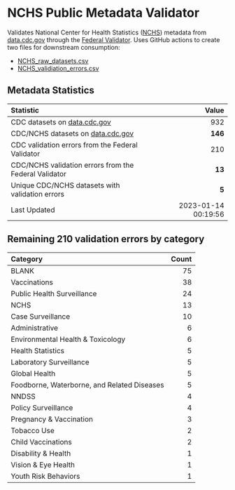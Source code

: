 # NCHS Public Metadata Validator

Validates National Center for Health Statistics ([NCHS](https://www.cdc.gov/nchs/index.htm)) metadata from [data.cdc.gov](https://data.cdc.gov/browse?category=NCHS) through the [Federal Validator](https://dashboard.data.gov/validate). Uses GitHub actions to create two files for downstream consumption:


+ [NCHS_raw_datasets.csv](NCHS_raw_datasets.csv)
+ [NCHS_validiation_errors.csv](NCHS_validiation_errors.csv)


## Metadata Statistics

| Statistic | Value |
| :---      | ---:  |
| CDC datasets on [data.cdc.gov](https://data.cdc.gov/) | 932 |
| CDC/NCHS datasets on [data.cdc.gov](https://data.cdc.gov/browse?category=NCHS)| **146** |
| CDC validation errors from the Federal Validator | 210 |
| CDC/NCHS validation errors from the Federal Validator | **13** |
| Unique CDC/NCHS datasets with validation errors | **5** |
| Last Updated | 2023-01-14 00:19:56 |


## Remaining 210 validation errors by category

| Category | Count |
| :---     | ---:  |
|BLANK|75|
|Vaccinations|38|
|Public Health Surveillance|24|
|NCHS|13|
|Case Surveillance|10|
|Administrative|6|
|Environmental Health & Toxicology|6|
|Health Statistics|5|
|Laboratory Surveillance|5|
|Global Health|5|
|Foodborne, Waterborne, and Related Diseases|5|
|NNDSS|4|
|Policy Surveillance|4|
|Pregnancy & Vaccination|3|
|Tobacco Use|2|
|Child Vaccinations|2|
|Disability & Health|1|
|Vision & Eye Health|1|
|Youth Risk Behaviors|1|